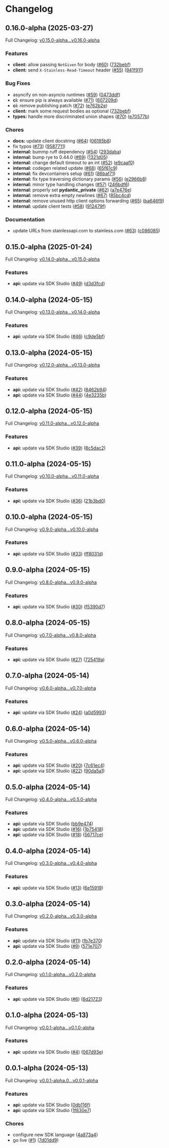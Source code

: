 # Changelog

## 0.16.0-alpha (2025-03-27)

Full Changelog: [v0.15.0-alpha...v0.16.0-alpha](https://github.com/rajatb94/walledai-python/compare/v0.15.0-alpha...v0.16.0-alpha)

### Features

* **client:** allow passing `NotGiven` for body ([#60](https://github.com/rajatb94/walledai-python/issues/60)) ([732bebf](https://github.com/rajatb94/walledai-python/commit/732bebfea9bffe1770fb5a306af76d40f1147f70))
* **client:** send `X-Stainless-Read-Timeout` header ([#55](https://github.com/rajatb94/walledai-python/issues/55)) ([941f911](https://github.com/rajatb94/walledai-python/commit/941f9110e97a78c01ce7bfb236a4022457ddab7e))


### Bug Fixes

* asyncify on non-asyncio runtimes ([#59](https://github.com/rajatb94/walledai-python/issues/59)) ([0473ddf](https://github.com/rajatb94/walledai-python/commit/0473ddf52b53e056a222aea15e93a17efaaae2d3))
* **ci:** ensure pip is always available ([#71](https://github.com/rajatb94/walledai-python/issues/71)) ([607209d](https://github.com/rajatb94/walledai-python/commit/607209d74900439451d8700565a4a2e94cffaee2))
* **ci:** remove publishing patch ([#72](https://github.com/rajatb94/walledai-python/issues/72)) ([e762b2e](https://github.com/rajatb94/walledai-python/commit/e762b2e1f527464d4d315ba4bcb3b1f405600b93))
* **client:** mark some request bodies as optional ([732bebf](https://github.com/rajatb94/walledai-python/commit/732bebfea9bffe1770fb5a306af76d40f1147f70))
* **types:** handle more discriminated union shapes ([#70](https://github.com/rajatb94/walledai-python/issues/70)) ([e70577b](https://github.com/rajatb94/walledai-python/commit/e70577bfebc80480f0dd2bcaef96270990a45374))


### Chores

* **docs:** update client docstring ([#64](https://github.com/rajatb94/walledai-python/issues/64)) ([06185b8](https://github.com/rajatb94/walledai-python/commit/06185b84ccc0ee014815c3de3eecb2441cb5032b))
* fix typos ([#73](https://github.com/rajatb94/walledai-python/issues/73)) ([9587711](https://github.com/rajatb94/walledai-python/commit/958771153c0a36f381148234fb41550b17b46103))
* **internal:** bummp ruff dependency ([#54](https://github.com/rajatb94/walledai-python/issues/54)) ([293daba](https://github.com/rajatb94/walledai-python/commit/293dabae13c60421d1f70ecfffabb82e5ec30e5e))
* **internal:** bump rye to 0.44.0 ([#69](https://github.com/rajatb94/walledai-python/issues/69)) ([1321d05](https://github.com/rajatb94/walledai-python/commit/1321d054e2bd5d81ee8ff728cb5501936241ed26))
* **internal:** change default timeout to an int ([#52](https://github.com/rajatb94/walledai-python/issues/52)) ([e9caaf0](https://github.com/rajatb94/walledai-python/commit/e9caaf0ae6211f81bc77615b93070e610c141931))
* **internal:** codegen related update ([#68](https://github.com/rajatb94/walledai-python/issues/68)) ([65f61c9](https://github.com/rajatb94/walledai-python/commit/65f61c9792c46a85d2b764247b4139993ff75693))
* **internal:** fix devcontainers setup ([#61](https://github.com/rajatb94/walledai-python/issues/61)) ([86baf71](https://github.com/rajatb94/walledai-python/commit/86baf71ea8cd1daf2e8a05c39fd5c37efa7642e8))
* **internal:** fix type traversing dictionary params ([#56](https://github.com/rajatb94/walledai-python/issues/56)) ([e2966b8](https://github.com/rajatb94/walledai-python/commit/e2966b8d32839d2ace23d562be36f91b981132de))
* **internal:** minor type handling changes ([#57](https://github.com/rajatb94/walledai-python/issues/57)) ([246bdf6](https://github.com/rajatb94/walledai-python/commit/246bdf60c55cb9e26b36b99f0ea5198ff90554f0))
* **internal:** properly set __pydantic_private__ ([#62](https://github.com/rajatb94/walledai-python/issues/62)) ([a7e476e](https://github.com/rajatb94/walledai-python/commit/a7e476ead0dbdd3b639766fee00a1c5dc683e4da))
* **internal:** remove extra empty newlines ([#67](https://github.com/rajatb94/walledai-python/issues/67)) ([85bc4cd](https://github.com/rajatb94/walledai-python/commit/85bc4cdf819a8ced971fa0ff9b12edbb74c12053))
* **internal:** remove unused http client options forwarding ([#65](https://github.com/rajatb94/walledai-python/issues/65)) ([ba646f9](https://github.com/rajatb94/walledai-python/commit/ba646f9a958ad0767ee547e38da8d36a633623b3))
* **internal:** update client tests ([#58](https://github.com/rajatb94/walledai-python/issues/58)) ([912479f](https://github.com/rajatb94/walledai-python/commit/912479fb88e040f1dcd7b9acbcb51b6d7eb7b738))


### Documentation

* update URLs from stainlessapi.com to stainless.com ([#63](https://github.com/rajatb94/walledai-python/issues/63)) ([c086085](https://github.com/rajatb94/walledai-python/commit/c0860850fa8f33cfefc5a76ace776b9e2ecd8989))

## 0.15.0-alpha (2025-01-24)

Full Changelog: [v0.14.0-alpha...v0.15.0-alpha](https://github.com/rajatb94/walledai-python/compare/v0.14.0-alpha...v0.15.0-alpha)

### Features

* **api:** update via SDK Studio ([#49](https://github.com/rajatb94/walledai-python/issues/49)) ([d3d3fcd](https://github.com/rajatb94/walledai-python/commit/d3d3fcd85ac4d205437d590469614f40949fe158))

## 0.14.0-alpha (2024-05-15)

Full Changelog: [v0.13.0-alpha...v0.14.0-alpha](https://github.com/rajatb94/walledai-python/compare/v0.13.0-alpha...v0.14.0-alpha)

### Features

* **api:** update via SDK Studio ([#46](https://github.com/rajatb94/walledai-python/issues/46)) ([c9de5bf](https://github.com/rajatb94/walledai-python/commit/c9de5bfcd6001019ed8b8e4acef14cecbc851124))

## 0.13.0-alpha (2024-05-15)

Full Changelog: [v0.12.0-alpha...v0.13.0-alpha](https://github.com/rajatb94/walledai-python/compare/v0.12.0-alpha...v0.13.0-alpha)

### Features

* **api:** update via SDK Studio ([#42](https://github.com/rajatb94/walledai-python/issues/42)) ([8462b94](https://github.com/rajatb94/walledai-python/commit/8462b944d423ef2dadcf17891219784ef735dc50))
* **api:** update via SDK Studio ([#44](https://github.com/rajatb94/walledai-python/issues/44)) ([4e3235b](https://github.com/rajatb94/walledai-python/commit/4e3235bd3db5a40adf9898c2d7bcc3a166609164))

## 0.12.0-alpha (2024-05-15)

Full Changelog: [v0.11.0-alpha...v0.12.0-alpha](https://github.com/rajatb94/walledai-python/compare/v0.11.0-alpha...v0.12.0-alpha)

### Features

* **api:** update via SDK Studio ([#39](https://github.com/rajatb94/walledai-python/issues/39)) ([8c5dac2](https://github.com/rajatb94/walledai-python/commit/8c5dac2ef7597eb403038fb6024c84cb50c840a3))

## 0.11.0-alpha (2024-05-15)

Full Changelog: [v0.10.0-alpha...v0.11.0-alpha](https://github.com/rajatb94/walledai-python/compare/v0.10.0-alpha...v0.11.0-alpha)

### Features

* **api:** update via SDK Studio ([#36](https://github.com/rajatb94/walledai-python/issues/36)) ([21b3bd0](https://github.com/rajatb94/walledai-python/commit/21b3bd01e2ed4db1713578a523a6828d352df441))

## 0.10.0-alpha (2024-05-15)

Full Changelog: [v0.9.0-alpha...v0.10.0-alpha](https://github.com/rajatb94/walledai-python/compare/v0.9.0-alpha...v0.10.0-alpha)

### Features

* **api:** update via SDK Studio ([#33](https://github.com/rajatb94/walledai-python/issues/33)) ([ff8031d](https://github.com/rajatb94/walledai-python/commit/ff8031dba7a2ebdffe89eb786b56bb63379c1ecd))

## 0.9.0-alpha (2024-05-15)

Full Changelog: [v0.8.0-alpha...v0.9.0-alpha](https://github.com/rajatb94/walledai-python/compare/v0.8.0-alpha...v0.9.0-alpha)

### Features

* **api:** update via SDK Studio ([#30](https://github.com/rajatb94/walledai-python/issues/30)) ([f5390d7](https://github.com/rajatb94/walledai-python/commit/f5390d73a207ddd8adb6d9194712e49f1fd3ce5e))

## 0.8.0-alpha (2024-05-15)

Full Changelog: [v0.7.0-alpha...v0.8.0-alpha](https://github.com/rajatb94/walledai-python/compare/v0.7.0-alpha...v0.8.0-alpha)

### Features

* **api:** update via SDK Studio ([#27](https://github.com/rajatb94/walledai-python/issues/27)) ([725419a](https://github.com/rajatb94/walledai-python/commit/725419ae30876523709a6ad1cade2b9c07fd6d9d))

## 0.7.0-alpha (2024-05-14)

Full Changelog: [v0.6.0-alpha...v0.7.0-alpha](https://github.com/rajatb94/walledai-python/compare/v0.6.0-alpha...v0.7.0-alpha)

### Features

* **api:** update via SDK Studio ([#24](https://github.com/rajatb94/walledai-python/issues/24)) ([a0d5993](https://github.com/rajatb94/walledai-python/commit/a0d5993d77e9e9753f2c52e53c73da1613303602))

## 0.6.0-alpha (2024-05-14)

Full Changelog: [v0.5.0-alpha...v0.6.0-alpha](https://github.com/rajatb94/walledai-python/compare/v0.5.0-alpha...v0.6.0-alpha)

### Features

* **api:** update via SDK Studio ([#20](https://github.com/rajatb94/walledai-python/issues/20)) ([7c61ec4](https://github.com/rajatb94/walledai-python/commit/7c61ec455aa353e983342c98a4b1878625abfd1c))
* **api:** update via SDK Studio ([#22](https://github.com/rajatb94/walledai-python/issues/22)) ([90da5a1](https://github.com/rajatb94/walledai-python/commit/90da5a15e301a12fd8fd9ca2f01afdcae7fa4c9f))

## 0.5.0-alpha (2024-05-14)

Full Changelog: [v0.4.0-alpha...v0.5.0-alpha](https://github.com/rajatb94/walledai-python/compare/v0.4.0-alpha...v0.5.0-alpha)

### Features

* **api:** update via SDK Studio ([bb9e474](https://github.com/rajatb94/walledai-python/commit/bb9e4742269966e767fa455831bb645090ead925))
* **api:** update via SDK Studio ([#16](https://github.com/rajatb94/walledai-python/issues/16)) ([1b75418](https://github.com/rajatb94/walledai-python/commit/1b75418b401ed9e85a240a951cfe48cd27fa930e))
* **api:** update via SDK Studio ([#18](https://github.com/rajatb94/walledai-python/issues/18)) ([56717ce](https://github.com/rajatb94/walledai-python/commit/56717cea3d8bc80e3582a0c6e441af09d761967e))

## 0.4.0-alpha (2024-05-14)

Full Changelog: [v0.3.0-alpha...v0.4.0-alpha](https://github.com/rajatb94/walledai-python/compare/v0.3.0-alpha...v0.4.0-alpha)

### Features

* **api:** update via SDK Studio ([#13](https://github.com/rajatb94/walledai-python/issues/13)) ([6e15919](https://github.com/rajatb94/walledai-python/commit/6e15919ad8ba5c0a52a0deeacc4b4aeec453aef2))

## 0.3.0-alpha (2024-05-14)

Full Changelog: [v0.2.0-alpha...v0.3.0-alpha](https://github.com/rajatb94/walledai-python/compare/v0.2.0-alpha...v0.3.0-alpha)

### Features

* **api:** update via SDK Studio ([#11](https://github.com/rajatb94/walledai-python/issues/11)) ([fb7e370](https://github.com/rajatb94/walledai-python/commit/fb7e3704cb5b08f6bd51ef3c714f9cb13c8949e7))
* **api:** update via SDK Studio ([#9](https://github.com/rajatb94/walledai-python/issues/9)) ([571e707](https://github.com/rajatb94/walledai-python/commit/571e7070a8bbc21703478b8bb4485ebadaedd928))

## 0.2.0-alpha (2024-05-14)

Full Changelog: [v0.1.0-alpha...v0.2.0-alpha](https://github.com/rajatb94/walledai-python/compare/v0.1.0-alpha...v0.2.0-alpha)

### Features

* **api:** update via SDK Studio ([#6](https://github.com/rajatb94/walledai-python/issues/6)) ([6d21723](https://github.com/rajatb94/walledai-python/commit/6d217235ea9616c46c3c2ea3e6bba97ace2b24ad))

## 0.1.0-alpha (2024-05-13)

Full Changelog: [v0.0.1-alpha...v0.1.0-alpha](https://github.com/rajatb94/walledai-python/compare/v0.0.1-alpha...v0.1.0-alpha)

### Features

* **api:** update via SDK Studio ([#4](https://github.com/rajatb94/walledai-python/issues/4)) ([067d93e](https://github.com/rajatb94/walledai-python/commit/067d93e14b0b46e44bfde80a4a7fc0da374565bd))

## 0.0.1-alpha (2024-05-13)

Full Changelog: [v0.0.1-alpha.0...v0.0.1-alpha](https://github.com/rajatb94/walledai-python/compare/v0.0.1-alpha.0...v0.0.1-alpha)

### Features

* **api:** update via SDK Studio ([0db116f](https://github.com/rajatb94/walledai-python/commit/0db116f19d228a34ca1053189e17b717e85809ba))
* **api:** update via SDK Studio ([1f830e7](https://github.com/rajatb94/walledai-python/commit/1f830e71ac3b6091da444174838403a29f781908))


### Chores

* configure new SDK language ([4a873a4](https://github.com/rajatb94/walledai-python/commit/4a873a4bd7d50220647023266f713e0da34542ac))
* go live ([#1](https://github.com/rajatb94/walledai-python/issues/1)) ([7d01dd9](https://github.com/rajatb94/walledai-python/commit/7d01dd93665791b9361d6e3c89a89645eb772a83))
